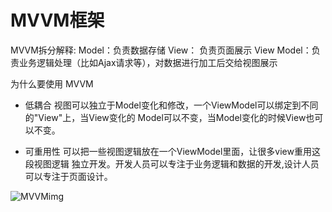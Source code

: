 # MVVM框架

MVVM拆分解释:  Model：负责数据存储  View： 负责页面展示  View Model：负责业务逻辑处理（比如Ajax请求等），对数据进行加工后交给视图展示

为什么要使用 MVVM

* 低耦合    视图可以独立于Model变化和修改，一个ViewModel可以绑定到不同的"View"上，当View变化的 Model可以不变，当Model变化的时候View也可以不变。

* 可重用性   可以把一些视图逻辑放在一个ViewModel里面，让很多view重用这段视图逻辑 独立开发。开发人员可以专注于业务逻辑和数据的开发,设计人员可以专注于页面设计。

![MVVMimg](..\..\..\resources\image\MVVMimg.png)